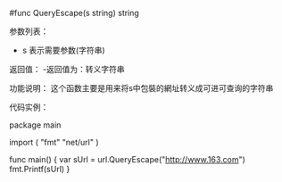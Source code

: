 #func QueryEscape(s string) string

参数列表：

- s 表示需要参数(字符串) 

返回值：
-返回值为：转义字符串

功能说明：
这个函数主要是用来将s中包裝的網址转义成可进可查询的字符串

代码实例：

package main

import (
  "fmt"
	"net/url"
)

func main() {
	var sUrl = url.QueryEscape("http://www.163.com")
	fmt.Printf(sUrl)
}


